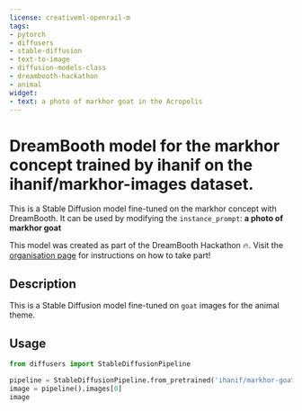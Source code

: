 ```yaml
---
license: creativeml-openrail-m
tags:
- pytorch
- diffusers
- stable-diffusion
- text-to-image
- diffusion-models-class
- dreambooth-hackathon
- animal
widget:
- text: a photo of markhor goat in the Acropolis
---
```


# DreamBooth model for the markhor concept trained by ihanif on the ihanif/markhor-images dataset.

This is a Stable Diffusion model fine-tuned on the markhor concept with DreamBooth. It can be used by modifying the `instance_prompt`: **a photo of markhor goat**

This model was created as part of the DreamBooth Hackathon 🔥. Visit the [organisation page](https://huggingface.co/dreambooth-hackathon) for instructions on how to take part!

## Description


This is a Stable Diffusion model fine-tuned on `goat` images for the animal theme.


## Usage

```python
from diffusers import StableDiffusionPipeline

pipeline = StableDiffusionPipeline.from_pretrained('ihanif/markhor-goat')
image = pipeline().images[0]
image
```
